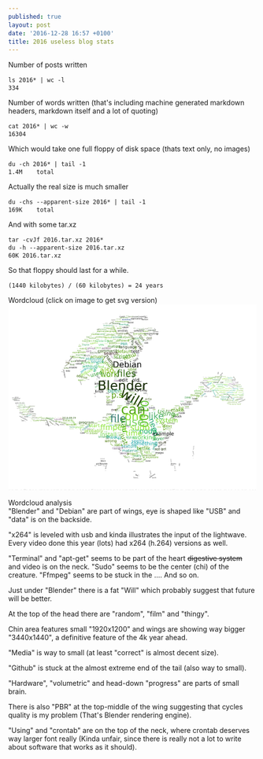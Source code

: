 ```yaml
---
published: true
layout: post
date: '2016-12-28 16:57 +0100'
title: 2016 useless blog stats
---
```

Number of posts written

    ls 2016* | wc -l
    334
    
Number of words written (that's including machine generated markdown headers, markdown itself and a lot of quoting)

    cat 2016* | wc -w
    16304
    
Which would take one full floppy of disk space (thats text only, no images)

    du -ch 2016* | tail -1
    1.4M	total
    
Actually the real size is much smaller

    du -chs --apparent-size 2016* | tail -1
    169K	total

And with some tar.xz

    tar -cvJf 2016.tar.xz 2016*
    du -h --apparent-size 2016.tar.xz 
    60K	2016.tar.xz

So that floppy should last for a while.

    (1440 kilobytes) / (60 kilobytes) = 24 years 

Wordcloud (click on image to get svg version)  
<a href="/media/wordcloud.svg"><img src="/media/wordcloud.png"></a>

Wordcloud analysis  
"Blender" and "Debian" are part of wings, eye is shaped like "USB" and "data" is on the backside.

"x264" is leveled with usb and kinda illustrates the input of the lightwave. Every video done this year (lots) had x264 (h.264) versions as well.

"Terminal" and "apt-get" seems to be part of the heart <s>digestive system</s> and video is on the neck. "Sudo" seems to be the center (chi) of the creature. "Ffmpeg" seems to be stuck in the .... And so on. 

Just under "Blender" there is a fat "Will" which probably suggest that future will be better.

At the top of the head there are "random", "film" and "thingy".

Chin area features small "1920x1200" and wings are showing way bigger "3440x1440", a definitive feature of the 4k year ahead.

"Media" is way to small (at least "correct" is almost decent size).

"Github" is stuck at the almost extreme end of the tail (also way to small). 

"Hardware", "volumetric" and head-down "progress" are parts of small brain.

There is also "PBR" at the top-middle of the wing suggesting that cycles quality is my problem (That's Blender rendering engine). 

"Using" and "crontab" are on the top of the neck, where crontab deserves way larger font really (Kinda unfair, since there is really not a lot to write about software that works as it should).
